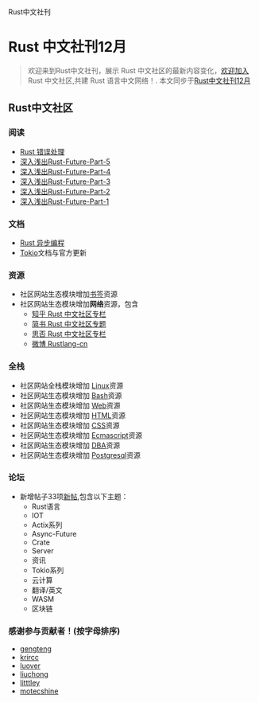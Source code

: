 <div id="lanmu">
    <div id="word">Rust中文社刊</div>
</div>

# Rust 中文社刊12月

> 欢迎来到Rust中文社刊，展示 Rust 中文社区的最新内容变化，[欢迎加入](https://github.com/rustlang-cn/Important/issues/1) Rust 中文社区,共建 Rust 语言中文网络！. 本文同步于[Rust中文社刊12月](https://rustlang-cn.org/read/rustlang-cn/2018/12.html)

## Rust中文社区

### 阅读

- [Rust 错误处理](https://rustlang-cn.org/read/rust/2018/rust-error-handle.html)
- [深入浅出Rust-Future-Part-5](https://rustlang-cn.org//read/rust/2018/深入浅出Rust-Future-Part-5.html)
- [深入浅出Rust-Future-Part-4](https://rustlang-cn.org//read/rust/2018/深入浅出Rust-Future-Part-4.html)
- [深入浅出Rust-Future-Part-3](https://rustlang-cn.org//read/rust/2018/深入浅出Rust-Future-Part-3.html)
- [深入浅出Rust-Future-Part-2](https://rustlang-cn.org//read/rust/2018/深入浅出Rust-Future-Part-2.html)
- [深入浅出Rust-Future-Part-1](https://rustlang-cn.org//read/rust/2018/深入浅出Rust-Future-Part-1.html)

### 文档

- [Rust 异步编程](https://rustlang-cn.org/rust/async-rust/)
- [Tokio](https://rustlang-cn.org/server/tokio/)文档与官方更新

### 资源

- 社区网站生态模块增加[书签](https://rustlang-cn.org/resourse/mark/)资源
- 社区网站生态模块增加**网络**资源，包含 
    - [知乎 Rust 中文社区专栏](https://zhuanlan.zhihu.com/rustlang-cn)  
    - [简书 Rust 中文社区专题](https://www.jianshu.com/c/2efae7198ea3) 
    - [思否 Rust 中文社区专栏](https://segmentfault.com/blog/rust-lang)
    - [微博 Rustlang-cn](https://weibo.com/kriry?display=0&retcode=6102)

### 全栈

- 社区网站全栈模块增加 [Linux](https://rustlang-cn.org/os/linux/)资源
- 社区网站生态模块增加 [Bash](https://rustlang-cn.org/os/bash/)资源
- 社区网站生态模块增加 [Web](https://rustlang-cn.org/w3c/webapi/)资源
- 社区网站生态模块增加 [HTML](https://rustlang-cn.org/w3c/html/)资源
- 社区网站生态模块增加 [CSS](https://rustlang-cn.org/w3c/css/)资源
- 社区网站生态模块增加 [Ecmascript](https://rustlang-cn.org/w3c/ecmascript/)资源
- 社区网站生态模块增加 [DBA](https://rustlang-cn.org/dba/dba.html)资源
- 社区网站生态模块增加 [Postgresql](https://rustlang-cn.org/dba/postgresql/)资源

### 论坛

- 新增帖子33项[新帖](https://github.com/rustlang-cn/forum/issues),包含以下主题：
   - Rust语言
   - IOT
   - Actix系列
   - Async-Future
   - Crate
   - Server
   - 资讯
   - Tokio系列
   - 云计算
   - 翻译/英文
   - WASM
   - 区块链

### 感谢参与贡献者！(按字母排序)

- [gengteng](https://github.com/gengteng)
- [krircc](https://github.com/krircc)
- [luover](https://github.com/luover)
- [liuchong](https://github.com/liuchong)
- [litttley](https://github.com/litttley)
- [motecshine](https://github.com/motecshine)
